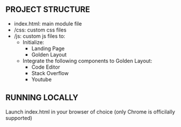 PROJECT STRUCTURE
--------------
- index.html: main module file
- /css: custom css files
- /js: custom js files to:
    - Initialize:
        - Landing Page
        - Golden Layout
    - Integrate the following components to Golden Layout:
        - Code Editor
        - Stack Overflow
        - Youtube

RUNNING LOCALLY
-------------
Launch index.html in your browser of choice (only Chrome is officilally supported)

